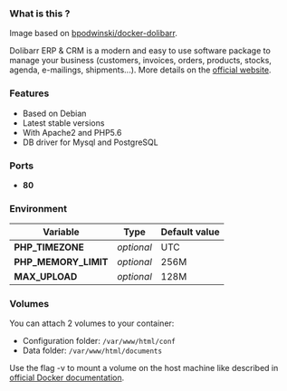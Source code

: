 ### What is this ?

Image based on [bpodwinski/docker-dolibarr](https://github.com/bpodwinski/docker-dolibarr).

Dolibarr ERP & CRM is a modern and easy to use software package to manage your business (customers, invoices, orders, products, stocks, agenda, e-mailings, shipments...). More details on the [official website](https://www.dolibarr.org/).

### Features

- Based on Debian
- Latest stable versions
- With Apache2 and PHP5.6
- DB driver for Mysql and PostgreSQL

### Ports

- **80**

### Environment

| Variable | Type | Default value |
| -------- | ---- | ------------- |
| **PHP_TIMEZONE** | *optional* | UTC
| **PHP_MEMORY_LIMIT** | *optional* | 256M
| **MAX_UPLOAD** | *optional* | 128M


### Volumes

You can attach 2 volumes to your container:

- Configuration folder: `/var/www/html/conf`
- Data folder: `/var/www/html/documents`

Use the flag -v to mount a volume on the host machine like described in [official Docker documentation](https://docs.docker.com/engine/userguide/containers/dockervolumes/).
